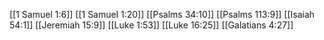 [[1 Samuel 1:6]]
[[1 Samuel 1:20]]
[[Psalms 34:10]]
[[Psalms 113:9]]
[[Isaiah 54:1]]
[[Jeremiah 15:9]]
[[Luke 1:53]]
[[Luke 16:25]]
[[Galatians 4:27]]
